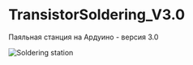 # TransistorSoldering_V3.0
Паяльная станция на Ардуино - версия 3.0

![Soldering station](https://github.com/MrTransistorsChannel/TransistorSoldering_V3.0/raw/master/Readme_src/Station.JPG)
